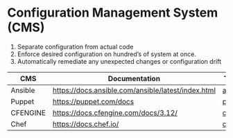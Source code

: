 # Configuration Management System (CMS)
1. Separate configuration from actual code
2. Enforce desired configuration on hundred’s of system at once.
3. Automatically remediate any unexpected changes or configuration drift

| CMS      | Documentation                                      | Tutorial                                                                                             |
|----------|----------------------------------------------------|------------------------------------------------------------------------------------------------------|
| Ansible  | https://docs.ansible.com/ansible/latest/index.html | [ansible]()                                                                                          |
| Puppet   | https://puppet.com/docs                            | [puppet](https://github.com/Ankit-rana/configuration-system-tutorial/blob/master/puppet-tutorial.md) |
| CFENGINE | https://docs.cfengine.com/docs/3.12/               | [cfengine]()                                                                                         |
| Chef     | https://docs.chef.io/                              | [chef]()                                                                                             |

